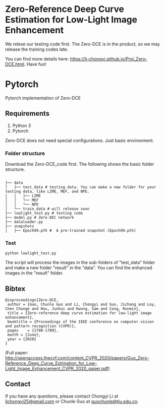 # Zero-Reference Deep Curve Estimation for Low-Light Image Enhancement


We relese our testing code first. The Zero-DCE is in the product, so we may release the training codes late. 

You can find more details here: https://li-chongyi.github.io/Proj_Zero-DCE.html. Have fun!

# Pytorch
Pytorch implementation of Zero-DCE

## Requirements
1. Python 3 
2. Pytorch

Zero-DCE does not need special configurations. Just basic environment. 

### Folder structure
Download the Zero-DCE_code first.
The following shows the basic folder structure.
```

├── data
│   ├── test_data # testing data. You can make a new folder for your testing data, like LIME, MEF, and NPE.
│   │   ├── LIME 
│   │   └── MEF
│   │   └── NPE
│   └── train_data # will release soon
├── lowlight_test.py # testing code
├── model.py # Zero-DEC network
├── dataloader.py
├── snapshots
│   ├── Epoch99.pth #  A pre-trained snapshot (Epoch99.pth)
```
### Test
```
python lowlight_test.py 
```
The script will process the images in the sub-folders of "test_data" folder and make a new folder "result" in the "data". You can find the enhanced images in the "result" folder.

## Bibtex

```
@inproceedings{Zero-DCE,
 author = {Guo, Chunle Guo and Li, Chongyi and Guo, Jichang and Loy, Chen Change and Hou, Junhui and Kwong, Sam and Cong, Runmin},
 title = {Zero-reference deep curve estimation for low-light image enhancement},
 booktitle = {Proceedings of the IEEE conference on computer vision and pattern recognition (CVPR)},
 pages    = {1780-1789},
 month = {June},
 year = {2020}
}
```

(Full paper: http://openaccess.thecvf.com/content_CVPR_2020/papers/Guo_Zero-Reference_Deep_Curve_Estimation_for_Low-Light_Image_Enhancement_CVPR_2020_paper.pdf)

## Contact
If you have any questions, please contact Chongyi Li at lichongyi25@gmail.com or Chunle Guo at guochunle@tju.edu.cn.


